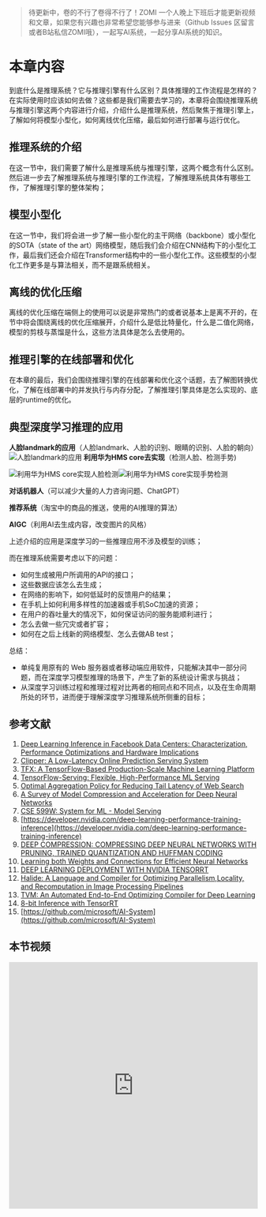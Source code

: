 > 待更新中，卷的不行了卷得不行了！ZOMI 一个人晚上下班后才能更新视频和文章，如果您有兴趣也非常希望您能够参与进来（Github Issues 区留言或者B站私信ZOMI哦），一起写AI系统，一起分享AI系统的知识。

# 本章内容
到底什么是推理系统？它与推理引擎有什么区别？具体推理的工作流程是怎样的？在实际使用时应该如何去做？这些都是我们需要去学习的，本章将会围绕推理系统与推理引擎这两个内容进行介绍，介绍什么是推理系统，然后聚焦于推理引擎上，了解如何将模型小型化，如何离线优化压缩，最后如何进行部署与运行优化。

## 推理系统的介绍
在这一节中，我们需要了解什么是推理系统与推理引擎，这两个概念有什么区别。然后进一步去了解推理系统与推理引擎的工作流程，了解推理系统具体有哪些工作，了解推理引擎的整体架构；

## 模型小型化
在这一节中，我们将会进一步了解一些小型化的主干网络（backbone）或小型化的SOTA（state of the art）网络模型，随后我们会介绍在CNN结构下的小型化工作，最后我们还会介绍在Transformer结构中的一些小型化工作。这些模型的小型化工作更多是与算法相关，而不是跟系统相关。

## 离线的优化压缩
离线的优化压缩在端侧上的使用可以说是非常热门的或者说基本上是离不开的，在节中将会围绕离线的优化压缩展开，介绍什么是低比特量化，什么是二值化网络，模型的剪枝与蒸馏是什么，这些方法具体是怎么去使用的。

## 推理引擎的在线部署和优化
在本章的最后，我们会围绕推理引擎的在线部署和优化这个话题，去了解图转换优化，了解在线部署中的并发执行与内存分配，了解推理引擎具体是怎么实现的、底层的runtime的优化。

## 典型深度学习推理的应用
**人脸landmark的应用**（人脸landmark、人脸的识别、眼睛的识别、人脸的朝向）
![人脸landmark的应用](https://github.com/chenzomi12/DeepLearningSystem/blob/main/04Inference/01Inference/images/example01.gif?raw=true)
**利用华为HMS core去实现**（检测人脸、检测手势)

![利用华为HMS core实现人脸检测](https://github.com/chenzomi12/DeepLearningSystem/blob/main/04Inference/01Inference/images/example02.gif?raw=true)![利用华为HMS core实现手势检测](https://github.com/chenzomi12/DeepLearningSystem/blob/main/04Inference/01Inference/images/example03.gif?raw=true)

**对话机器人**（可以减少大量的人力咨询问题、ChatGPT）

**推荐系统**（淘宝中的商品的推送，使用的AI推理的算法）

**AIGC**（利用AI去生成内容，改变图片的风格）

上述介绍的应用是深度学习的一些推理应用不涉及模型的训练；

而在推理系统需要考虑以下的问题：

- 如何生成被用户所调用的API的接口；
- 这些数据应该怎么去生成；
- 在网络的影响下，如何低延时的反馈用户的结果；
- 在手机上如何利用多样性的加速器或手机SoC加速的资源；
- 在用户的吞吐量大的情况下，如何保证访问的服务能顺利进行；
- 怎么去做一些冗灾或者扩容；
- 如何在之后上线新的网络模型、怎么去做AB test；

总结：
- 单纯复用原有的 Web 服务器或者移动端应用软件，只能解决其中一部分问题，而在深度学习模型推理的场景下，产生了新的系统设计需求与挑战；
- 从深度学习训练过程和推理过程对比两者的相同点和不同点，以及在生命周期所处的环节，进而便于理解深度学习推理系统所侧重的目标；

## 参考文献

1. [Deep Learning Inference in Facebook Data Centers: Characterization, Performance Optimizations and Hardware Implications](https://arxiv.org/abs/1811.09886)
2. [Clipper: A Low-Latency Online Prediction Serving System](https://www.usenix.org/system/files/conference/nsdi17/nsdi17-crankshaw.pdf)
3. [TFX: A TensorFlow-Based Production-Scale Machine Learning Platform](https://www.kdd.org/kdd2017/papers/view/tfx-a-tensorflow-based-production-scale-machine-learning-platform)
4. [TensorFlow-Serving: Flexible, High-Performance ML Serving](https://arxiv.org/abs/1712.06139)
5. [Optimal Aggregation Policy for Reducing Tail Latency of Web Search](https://www.microsoft.com/en-us/research/wp-content/uploads/2016/02/samehe-2015sigir.optimalaggregation.pdf)
6. [A Survey of Model Compression and Acceleration for Deep Neural Networks](https://arxiv.org/pdf/1710.09282.pdf)
7. [CSE 599W: System for ML - Model Serving](http://dlsys.cs.washington.edu/pdf/lecture12.pdf)
8. [https://developer.nvidia.com/deep-learning-performance-training-inference](https://developer.nvidia.com/deep-learning-performance-training-inference)
9. [DEEP COMPRESSION:   COMPRESSING DEEP NEURAL NETWORKS WITH PRUNING, TRAINED QUANTIZATION AND HUFFMAN CODING](https://arxiv.org/pdf/1510.00149.pdf)
10. [Learning both Weights and Connections for Efficient Neural Networks](https://pdfs.semanticscholar.org/1ff9/a37d766e3a4f39757f5e1b235a42dacf18ff.pdf)
11. [DEEP LEARNING DEPLOYMENT WITH NVIDIA TENSORRT](http://on-demand.gputechconf.com/gtcdc/2017/presentation/dc7172-shashank-prasanna-deep-learning-deployment-with-nvidia-tensorrt.pdf)
12. [Halide: A Language and Compiler for Optimizing Parallelism,Locality, and Recomputation in Image Processing Pipelines](https://people.csail.mit.edu/jrk/halide-pldi13.pdf)
13. [TVM: An Automated End-to-End Optimizing Compiler for Deep Learning](https://www.usenix.org/system/files/osdi18-chen.pdf)
14. [8-bit Inference with TensorRT](http://on-demand.gputechconf.com/gtc/2017/presentation/s7310-8-bit-inference-with-tensorrt.pdf)
15. [https://github.com/microsoft/AI-System](https://github.com/microsoft/AI-System)




## 本节视频
<html>

<iframe src="https://player.bilibili.com/player.html?bvid=BV1J8411K7pj&as_wide=1&high_quality=1&danmaku=0&autoplay=0" width="100%" height="500" scrolling="no" border="0" frameborder="no" framespacing="0" allowfullscreen="true"> </iframe>

</html>
